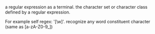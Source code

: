a regular expression as a terminal.
the character set or character class defined by a regular expression.

For example
	self regex: '[\w]'.
 recognize any word constituent character (same as [a-zA-Z0-9_])
